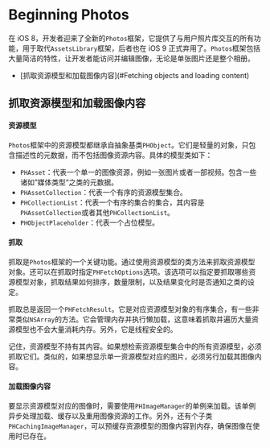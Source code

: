 # Beginning Photos

在 iOS 8，开发者迎来了全新的`Photos`框架，它提供了与用户照片库交互的所有功能，用于取代`AssetsLibrary`框架，后者也在 iOS 9 正式弃用了。`Photos`框架包括大量简洁的特性，让开发者能访问并编辑图像，无论是单张图片还是整个相册。

- [抓取资源模型和加载图像内容](#Fetching objects and loading content)


<a name="Fetching objects and loading content"></a>
## 抓取资源模型和加载图像内容

#### 资源模型

`Photos`框架中的资源模型都继承自抽象基类`PHObject`。它们是轻量的对象，只包含描述性的元数据，而不包括图像资源内容。具体的模型类如下：

- `PHAsset`：代表一个单一的图像资源，例如一张图片或者一部视频。包含一些诸如”媒体类型“之类的元数据。
- `PHAssetCollection`：代表一个有序的资源模型集合。
- `PHCollectionList`：代表一个有序的集合的集合，其内容是`PHAssetCollection`或者其他`PHCollectionList`。
- `PHObjectPlaceholder`：代表一个占位模型。

#### 抓取

抓取是`Photos`框架的一个关键功能。通过使用资源模型的类方法来抓取资源模型对象。还可以在抓取时指定`PHFetchOptions`选项。该选项可以指定要抓取哪些资源模型对象，抓取结果如何排序，数量限制，以及结果变化时是否通知之类的设定。

抓取总是返回一个`PHFetchResult`。它是对应资源模型对象的有序集合，有一些非常类似`NSArray`的方法。它会管理内存并执行懒加载，这意味着抓取并遍历大量资源模型也不会大量消耗内存。另外，它是线程安全的。

记住，资源模型不持有其内容。如果想检索资源模型集合中的所有资源模型，必须抓取它们。类似的，如果想显示单一资源模型对应的图片，必须另行加载其图像内容。

#### 加载图像内容

要显示资源模型对应的图像时，需要使用`PHImageManager`的单例来加载。该单例异步处理加载、缓存以及重用图像资源的工作。另外，还有个子类`PHCachingImageManager`，可以预缓存资源模型的图像内容到内存，确保图像在使用时已存在。

